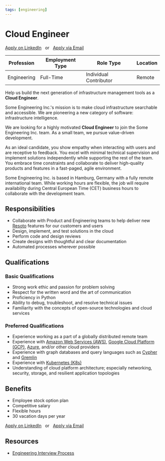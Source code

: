 ```yaml
---
tags: [engineering]
---
```


# Cloud Engineer

<p><a href="https://www.linkedin.com/jobs/view/2879894921/" target="_blank" rel="noopener noreferrer" className="button button--primary">Apply on LinkedIn</a> &nbsp; or &nbsp; <a href="mailto:hr@some.engineering" className="button button--primary">Apply via Email</a></p>

| Profession  | Employment Type | Role Type              | Location |
| ----------- | --------------- | ---------------------- | -------- |
| Engineering | Full-Time       | Individual Contributor | Remote   |

Help us build the next generation of infrastructure management tools as a **Cloud Engineer**.

Some Engineering Inc.'s mission is to make cloud infrastructure searchable and accessible. We are pioneering a new category of software: infrastructure intelligence.

We are looking for a highly motivated **Cloud Engineer** to join the Some Engineering Inc. team. As a small team, we pursue value-driven development.

As an ideal candidate, you show empathy when interacting with users and are receptive to feedback. You excel with minimal technical supervision and implement solutions independently while supporting the rest of the team. You embrace time constraints and collaborate to deliver high-quality products and features in a fast-paged, agile environment.

Some Engineering Inc. is based in Hamburg, Germany with a fully remote international team. While working hours are flexible, the job will require availability during Central European Time (CET) business hours to collaborate with the development team.

## Responsibilities

- Collaborate with Product and Engineering teams to help deliver new [Resoto](https://resoto.com) features for our customers and users
- Design, implement, and test solutions in the cloud
- Perform code and design reviews
- Create designs with thoughtful and clear documentation
- Automated processes wherever possible

## Qualifications

### Basic Qualifications

- Strong work ethic and passion for problem solving
- Respect for the written word and the art of communication
- Proficiency in Python
- Ability to debug, troubleshoot, and resolve technical issues
- Familiarity with the concepts of open-source technologies and cloud services

### Preferred Qualifications

- Experience working as a part of a globally distributed remote team
- Experience with [Amazon Web Services (AWS)](https://aws.amazon.com), [Google Cloud Platform (GCP)](https://console.cloud.google.com), [Azure](https://azure.microsoft.com), and/or other cloud providers
- Experience with graph databases and query languages such as [Cypher](https://neo4j.com/developer/cypher) and [Gremlin](https://tinkerpop.apache.org/gremlin.html)
- Experience with [Kubernetes (K8s)](https://kubernetes.io)
- Understanding of cloud platform architecture; especially networking, security, storage, and resilient application topologies

## Benefits

- Employee stock option plan
- Competitive salary
- Flexible hours
- 30 vacation days per year

<p><a href="https://www.linkedin.com/jobs/view/2879894921/" target="_blank" rel="noopener noreferrer" className="button button--primary">Apply on LinkedIn</a> &nbsp; or &nbsp; <a href="mailto:hr@some.engineering" className="button button--primary">Apply via Email</a></p>

## Resources

- [Engineering Interview Process](/handbook/hiring/interview-process/engineering)
